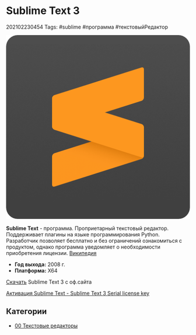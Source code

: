 # Sublime Text 3

202102230454 Tags: \#sublime \#программа \#текстовыйРедактор

![sublime-logo\|100](../.gitbook/assets/sublime-logo.png)

**Sublime Text** - программа. Проприетарный текстовый редактор. Поддерживает плагины на языке программирования Python. Разработчик позволяет бесплатно и без ограничений ознакомиться с продуктом, однако программа уведомляет о необходимости приобретения лицензии. [Википедия](http://ru.wikipedia.org/wiki/Sublime%20Text)

* **Год выхода:** 2008 г.
* **Платформа:** X64

[Скачать](https://www.sublimetext.com/3) Sublime Text 3 с оф.сайта

[Активация Sublime Text - Sublime Text 3 Serial license key](https://contentim.ru/post/sublime-text-3-serial-license-key)

## Категории

* [00 Текстовые редакторы](00-tekstovye-redaktory.md)

